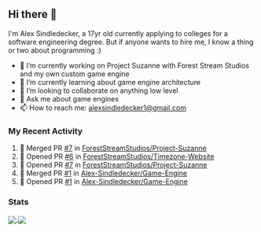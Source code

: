 ## Hi there 👋

I'm Alex Sindledecker, a 17yr old currently applying to colleges for a software engineering degree. But if anyone wants to hire me, I know a thing or two about programming :)

- 🔭 I’m currently working on Project Suzanne with Forest Stream Studios and my own custom game engine
- 🌱 I’m currently learning about game engine architecture
- 👯 I’m looking to collaborate on anything low level
- 💬 Ask me about game engines
- 📫 How to reach me: alexsindledecker1@gmail.com

### My Recent Activity
<!--START_SECTION:activity-->
1. 🎉 Merged PR [#7](https://github.com//ForestStreamStudios/Project-Suzanne/pull/7) in [ForestStreamStudios/Project-Suzanne](https://github.com//ForestStreamStudios/Project-Suzanne)
2. 💪 Opened PR [#6](https://github.com//ForestStreamStudios/Timezone-Website/pull/6) in [ForestStreamStudios/Timezone-Website](https://github.com//ForestStreamStudios/Timezone-Website)
3. 💪 Opened PR [#7](https://github.com//ForestStreamStudios/Project-Suzanne/pull/7) in [ForestStreamStudios/Project-Suzanne](https://github.com//ForestStreamStudios/Project-Suzanne)
4. 🎉 Merged PR [#1](https://github.com//Alex-Sindledecker/Game-Engine/pull/1) in [Alex-Sindledecker/Game-Engine](https://github.com//Alex-Sindledecker/Game-Engine)
5. 💪 Opened PR [#1](https://github.com//Alex-Sindledecker/Game-Engine/pull/1) in [Alex-Sindledecker/Game-Engine](https://github.com//Alex-Sindledecker/Game-Engine)
<!--END_SECTION:activity-->

<div align="left">
  <h3>Stats</h3>
</div>
<div align="left">
  <a href="https://github.com/Alex-Sindledecker" target="_blank">
    <img align="center"
      src="https://github-readme-stats-seven-chi.vercel.app/api?username=Alex-Sindledecker&hide=stars&theme=ayu-mirage">
  </a>
  <a href="https://github.com/search?o=desc&q=user%3AAlex-Sindledecker&s=stars&type=Repositories">
    <img align="center"
      src="https://github-readme-stats-seven-chi.vercel.app/api/top-langs/?username=Alex-Sindledecker&layout=compact&theme=ayu-mirage">
  </a>
</div>

